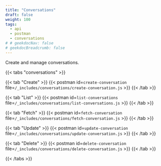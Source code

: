 ```yaml
---
title: "Conversations"
draft: false
weight: 100
tags:
  - api
  - postman
  - conversations
# # geekdocNav: false
# geekdocBreadcrumb: false
---
```


Create and manage conversations.

{{< tabs "conversations" >}}

{{< tab "Create" >}}
{{< postman id=`create-conversation` file=`/_includes/conversations/create-conversation.js` >}}
{{< /tab >}}

{{< tab "List" >}}
{{< postman id=`list-conversations` file=`/_includes/conversations/list-conversations.js` >}}
{{< /tab >}}

{{< tab "Fetch" >}}
{{< postman id=`fetch-conversation` file=`/_includes/conversations/fetch-conversation.js` >}}
{{< /tab >}}

{{< tab "Update" >}}
{{< postman id=`update-conversation` file=`/_includes/conversations/update-conversation.js` >}}
{{< /tab >}}

{{< tab "Delete" >}}
{{< postman id=`delete-conversation` file=`/_includes/conversations/delete-conversation.js` >}}
{{< /tab >}}

{{< /tabs >}}
